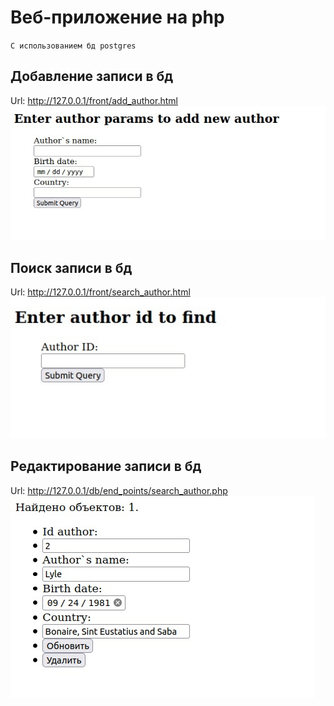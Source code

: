 # Веб-приложение на php
`С использованием бд postgres`

## Добавление записи в бд
Url: http://127.0.0.1/front/add_author.html
![](../assets/add_php.jpg)

## Поиск записи в бд
Url: http://127.0.0.1/front/search_author.html
![](../assets/search_php.jpg)

## Редактирование записи в бд
Url: http://127.0.0.1/db/end_points/search_author.php
![](../assets/update_php.jpg)